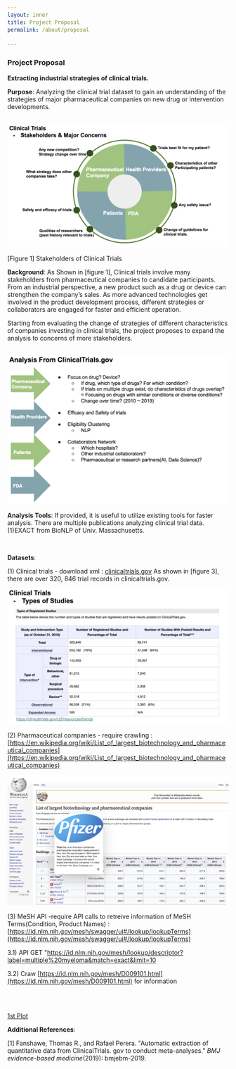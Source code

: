 ```yaml
---
layout: inner
title: Project Proposal
permalink: /about/proposal

---
```


### Project Proposal

**Extracting industrial strategies of clinical trials.**<br>

**Purpose**: Analyzing the clinical trial dataset to gain an understanding of the strategies of major pharmaceutical companies on new drug or intervention developments. <br>

<br>

<img src="../img/posts/image-20191104110650497.png" alt="image-20191104110650497" style="zoom:50%;" />

[Figure 1] Stakeholders of Clinical Trials <br>

**Background**: As Shown in [figure 1], Clinical trials involve many stakeholders from pharmaceutical companies to candidate participants. From an industrial perspective, a new product such as a drug or device can strengthen the company’s sales. As more advanced technologies get involved in the product development process, different strategies or collaborators are engaged for faster and efficient operation.

Starting from evaluating the change of strategies of different characteristics of companies investing in clinical trials, the project proposes to expand the analysis to concerns of more stakeholders. <br>

<br>

<img src="../img/posts/image-20191104121538956.png" alt="image-20191104121538956" style="zoom:50%;" />



<br>

**Analysis Tools**: If provided, it is useful to utilize existing tools for faster analysis. There are multiple publications analyzing clinical trial data.
(1)EXACT from BioNLP of Univ. Massachusetts.

<br>

**Datasets**: <br>

(1) Clinical trials - download xml : [clinicaltrials.gov](clinicaltrials.gov)
As shown in [figure 3], there are over 320, 846 trial records in clinicaltrials.gov.

<img src="../img/posts/image-20191104111952955.png" alt="image-20191104111952955" style="zoom:50%;" />

(2) Pharmaceutical companies - require crawling : [https://en.wikipedia.org/wiki/List_of_largest_biotechnology_and_pharmaceutical_companies](https://en.wikipedia.org/wiki/List_of_largest_biotechnology_and_pharmaceutical_companies)

<img src="../img/posts/image-20191104113216529.png" alt="image-20191104113216529" style="zoom:50%;" />

(3) MeSH API -require API calls to retreive information of MeSH Terms(Condition, Product Names) : [https://id.nlm.nih.gov/mesh/swagger/ui#/lookup/lookupTerms](https://id.nlm.nih.gov/mesh/swagger/ui#/lookup/lookupTerms) <br>

3.1) API GET "https://id.nlm.nih.gov/mesh/lookup/descriptor?label=multiple%20myeloma&match=exact&limit=10 <br>

3.2) Craw [https://id.nlm.nih.gov/mesh/D009101.html](https://id.nlm.nih.gov/mesh/D009101.html) for information



<br>

<br>

[1st Plot](../resource/data_exploration.html) <br>





**Additional References**:

[1] Fanshawe, Thomas R., and Rafael Perera. "Automatic extraction of quantitative data from ClinicalTrials. gov to conduct meta-analyses." *BMJ evidence-based medicine*(2019): bmjebm-2019.